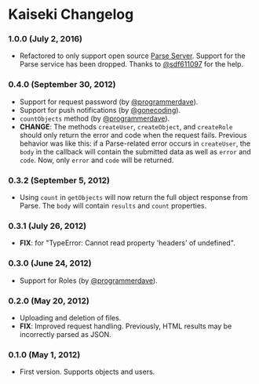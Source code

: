 # Kaiseki Changelog

### 1.0.0 (July 2, 2016)

 * Refactored to only support open source [Parse Server](https://github.com/ParsePlatform/parse-server/). Support for the Parse service has been dropped. Thanks to [@sdf611097](https://github.com/sdf611097) for the help.

### 0.4.0 (September 30, 2012)

 * Support for request password (by [@programmerdave](https://github.com/programmerdave)).
 * Support for push notifications (by [@gonecoding](https://github.com/gonecoding)).
 * `countObjects` method (by [@programmerdave](https://github.com/programmerdave)).
 * **CHANGE**: The methods `createUser`, `createObject`, and `createRole` should only return the error and code when the request fails. Previous behavior was like this: if a Parse-related error occurs in `createUser`, the `body` in the callback will contain the submitted data as well as `error` and `code`. Now, only `error` and `code` will be returned.

### 0.3.2 (September 5, 2012)

 * Using `count` in `getObjects` will now return the full object response from Parse. The `body` will contain `results` and `count` properties.

### 0.3.1 (July 26, 2012)

 * **FIX**: for "TypeError: Cannot read property 'headers' of undefined".

### 0.3.0 (June 24, 2012)

 * Support for Roles (by [@programmerdave](https://github.com/programmerdave)).

### 0.2.0 (May 20, 2012)

 * Uploading and deletion of files.
 * **FIX**: Improved request handling. Previously, HTML results may be incorrectly parsed as JSON.

### 0.1.0 (May 1, 2012)

 * First version. Supports objects and users.
